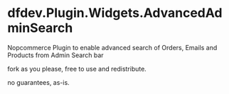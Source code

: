 # dfdev.Plugin.Widgets.AdvancedAdminSearch
Nopcommerce Plugin to enable advanced search of Orders, Emails and Products from Admin Search bar

fork as you please, free to use and redistribute.

no guarantees, as-is.
